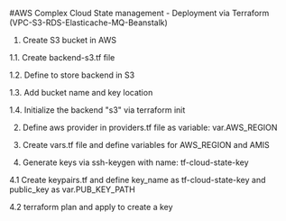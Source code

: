 #AWS Complex Cloud State management - Deployment via Terraform
(VPC-S3-RDS-Elasticache-MQ-Beanstalk)

1. Create S3 bucket in AWS

1.1. Create backend-s3.tf file 

1.2. Define to store backend in S3

1.3. Add bucket name and key location

1.4. Initialize the backend "s3" via terraform init

2. Define aws provider in providers.tf file as variable: var.AWS_REGION

3. Create vars.tf file and define variables for AWS_REGION and AMIS

4. Generate keys via ssh-keygen with name: tf-cloud-state-key

4.1 Create keypairs.tf and define key_name as tf-cloud-state-key
and public_key as var.PUB_KEY_PATH

4.2 terraform plan and apply to create a key 

